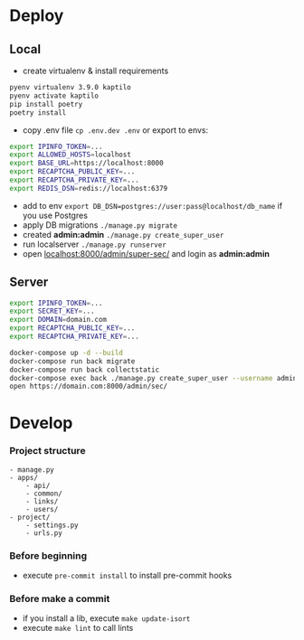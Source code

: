 # Deploy
## Local
- create virtualenv & install requirements
```bash
pyenv virtualenv 3.9.0 kaptilo
pyenv activate kaptilo
pip install poetry
poetry install
``` 
- copy .env file `cp .env.dev .env` or export to envs:
```bash
export IPINFO_TOKEN=...
export ALLOWED_HOSTS=localhost
export BASE_URL=https://localhost:8000
export RECAPTCHA_PUBLIC_KEY=...
export RECAPTCHA_PRIVATE_KEY=...
export REDIS_DSN=redis://localhost:6379
``` 
- add to env `export DB_DSN=postgres://user:pass@localhost/db_name` if you use Postgres 
- apply DB migrations `./manage.py migrate`
- created **admin:admin** `./manage.py create_super_user`
- run localserver `./manage.py runserver`
- open [localhost:8000/admin/super-sec/](http://localhost:8000/admin/super-sec/) and login as **admin:admin**

## Server
```bash
export IPINFO_TOKEN=...
export SECRET_KEY=...
export DOMAIN=domain.com
export RECAPTCHA_PUBLIC_KEY=...
export RECAPTCHA_PRIVATE_KEY=...

docker-compose up -d --build
docker-compose run back migrate
docker-compose run back collectstatic
docker-compose exec back ./manage.py create_super_user --username admin --password sup-pass-123
open https://domain.com:8000/admin/sec/
```

# Develop
### Project structure
```text
- manage.py
- apps/
    - api/
    - common/
    - links/
    - users/
- project/
    - settings.py
    - urls.py
```

### Before beginning
- execute `pre-commit install` to install pre-commit hooks

### Before make a commit
- if you install a lib, execute `make update-isort`
- execute `make lint` to call lints
 